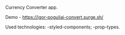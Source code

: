 Currency Converter app.

Demo - https://igor-poguliai-convert.surge.sh/

Used technologies:
-styled-components; 
-prop-types.
